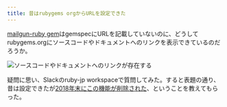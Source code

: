 ```yaml
---
title: 昔はrubygems orgからURLを設定できた
---
```

[mailgun-ruby gem](https://rubygems.org/gems/mailgun-ruby)はgemspecにURLを記載していないのに、どうしてrubygems.orgにソースコードやドキュメントへのリンクを表示できているのだろうか。

![](https://lh5.googleusercontent.com/butXhYMey-TxwIwAAOw8H0X1k9W2vqnePYpQdr7KITT7QKM-etsggcNgQM8RnlmDvBCfXfbomkSbkybcODdUOq62n1CXm0xL8FhQAS2OcHnUJoIp2-Ysheor-xoo-dvyil3j0tWxAz2cu_8ePJ__dYO7XjrMycLNAznynWz8FkT1lM8XnLMYma4l "ソースコードやドキュメントへのリンクが存在する")

疑問に思い、Slackのruby-jp workspaceで質問してみた。すると表題の通り、昔は設定できたが[2018年末にこの機能が削除された](https://github.com/rubygems/rubygems.org/pull/1815)、ということを教えてもらった。
